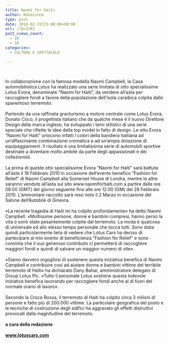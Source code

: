 ```yaml
---
title: Naomi for Haiti
author: Redazione
type: post
date: 2010-02-15T23:00:00+00:00
url: /?p=2262
post_views_count:
  - 10
  - 10
categories:
  - CULTURA E SPETTACOLO

---
```

&nbsp;

<div>
  In collaborazione con la famosa modella Naomi Campbell, la Casa automobilistica Lotus ha realizzato una serie limitata di otto specialissime Lotus Evora, denominate &ldquo;Naomi for Haiti&rdquo;, da vendere all&rsquo;asta per raccogliere fondi a favore della popolazione dell&rsquo;isola caraibica colpita dallo spaventoso terremoto.
</div>

<div>
  &nbsp;
</div>

<div>
  Partendo da una raffinata granturismo a motore centrale come Lotus Evora, Donato Coco, il progettista italiano che da qualche mese &egrave; il nuovo Direttore Design della marca inglese, ha sviluppato i temi stilistici di una serie speciale che riflette le idee della top model in fatto di design. Le otto Evora &ldquo;Naomi for Haiti&rdquo; uniscono infatti i colori della bandiera haitiana ad un&rsquo;affascinante combinazione cromatica e ad un&rsquo;ampia dotazione di equipaggiamenti. Il risultato &egrave; una limitatissima serie di automobili sportive destinate a diventare molto ambite da parte degli appassionati e dei collezionisti.
</div>

<div>
  &nbsp;
</div>

<div>
  La prima di queste otto specialissime Evora &ldquo;Naomi for Haiti&rdquo; sar&agrave; battuta all&rsquo;asta il 18 Febbraio 2010 in occasione dell&rsquo;evento benefico &ldquo;Fashion for Relief&rdquo; di Naomi Campbell alla Somerset House di Londra, mentre le altre saranno vendute all&rsquo;asta sul sito www.naomiforhaiti.com a partire dalle ore 08.00 (GMT) del giorno seguente fino alle ore 12.00 (GM) del 28 Febbraio 2010. L&rsquo;ammontare raccolto sar&agrave; reso noto il 2 Marzo in occasione del Salone dell&rsquo;Autobile di Ginevra.&nbsp;
</div>

<div>
  &nbsp;
</div>

<div>
  &laquo;La recente tragedia di Haiti mi ha colpito profondamente&raquo; ha detto Naomi Campbell. &laquo;Moltissime persone, donne e bambini compresi, hanno perso la vita o sono state pesantemente colpite dal terremoto. La moda &egrave; qualcosa di universale ed allo stesso tempo personale che tocca tutti. Sono stata quindi particolarmente lieta di vedere che Lotus Cars ha deciso di partecipare al mio evento di beneficienza &ldquo;Fashion for Relief&rdquo; e sono convinta che il suo generoso contributo ci permetter&agrave; di raccogliere maggiori fondi e quindi di salvare un maggior numero di vite&raquo;.&nbsp;
</div>

<div>
  &nbsp;
</div>

<div>
  &laquo;Siamo davvero orgogliosi di sostenere questa iniziativa benefica di Naomi Campbell e contribuire cos&igrave; ad aiutare donne e bambini vittime del terribile terremoto di Haiti&raquo; ha dichiarato Dany Bahar, amministratore delegato di Group Lotus Plc. &laquo;Tutto il personale Lotus sostiene questa lodevole iniziativa benefica lavorando per raccogliere fondi anche al di fuori del normale orario di lavoro&raquo;.&nbsp;
</div>

<div>
  &nbsp;
</div>

<div>
  Secondo la Croce Rossa, il terremoto di Haiti ha colpito circa 3 milioni di persone e fatto pi&ugrave; di 200.000 vittime. La particolare geografica del posto e le tecniche di costruzione degli edifici ha aggravato gli effetti distruttivi provocati dalla magnitudine del terremoto. &nbsp;
</div>

<div>
  &nbsp;
</div>

<div>
  <strong>a cura della redazione</strong>
</div>

<div>
  &nbsp;
</div>

<div>
  <a href="https://www.lotuscars.com"><strong>www.lotuscars.com</strong></a>
</div>

<div>
  &nbsp;
</div>